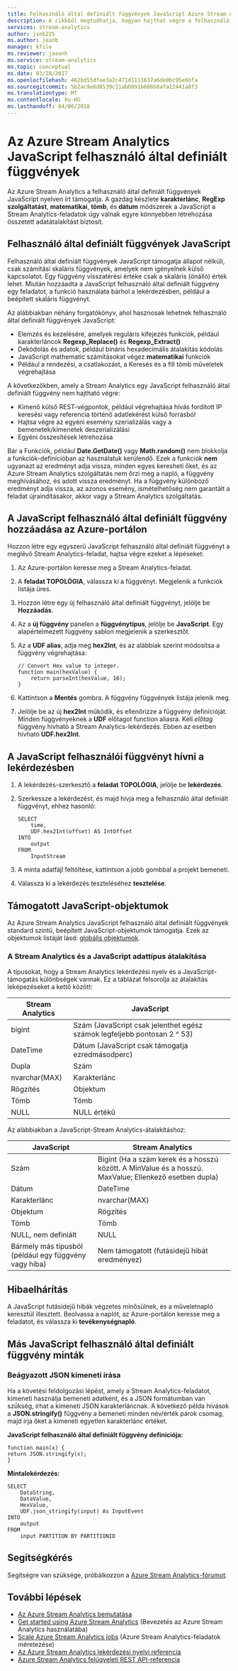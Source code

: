 ```yaml
---
title: Felhasználó által definiált függvények JavaScript Azure Stream Analytics
description: A cikkből megtudhatja, hogyan hajthat végre a felhasználó által definiált függvények JavaScript speciális lekérdezési mechanika a Azure Stream Analytics.
services: stream-analytics
author: jseb225
ms.author: jeanb
manager: kfile
ms.reviewer: jasonh
ms.service: stream-analytics
ms.topic: conceptual
ms.date: 03/28/2017
ms.openlocfilehash: 462bd55dfae3a2c471d1111637a6de0bc95e6bfa
ms.sourcegitcommit: 5b2ac9e6d8539c11ab0891b686b8afa12441a8f3
ms.translationtype: MT
ms.contentlocale: hu-HU
ms.lasthandoff: 04/06/2018
---
```

# <a name="azure-stream-analytics-javascript-user-defined-functions"></a>Az Azure Stream Analytics JavaScript felhasználó által definiált függvények
Az Azure Stream Analytics a felhasználó által definiált függvények JavaScript nyelven írt támogatja. A gazdag készlete **karakterlánc**, **RegExp szolgáltatást**, **matematikai**, **tömb**, és **dátum** módszerek a JavaScript a Stream Analytics-feladatok úgy válnak egyre könnyebben létrehozása összetett adatátalakítást biztosít.

## <a name="javascript-user-defined-functions"></a>Felhasználó által definiált függvények JavaScript
Felhasználó által definiált függvények JavaScript támogatja állapot nélküli, csak számítási skaláris függvények, amelyek nem igényelnek külső kapcsolatot. Egy függvény visszatérési értéke csak a skaláris (önálló) érték lehet. Miután hozzáadta a JavaScript felhasználó által definiált függvény egy feladatot, a funkció használata bárhol a lekérdezésben, például a beépített skaláris függvényt.

Az alábbiakban néhány forgatókönyv, ahol hasznosak lehetnek felhasználó által definiált függvények JavaScript:
* Elemzés és kezelésére, amelyek reguláris kifejezés funkciók, például karakterláncok **Regexp_Replace()** és **Regexp_Extract()**
* Dekódolás és adatok, például bináris hexadecimális átalakítás kódolás
* JavaScript mathematic számításokat végez **matematikai** funkciók
* Például a rendezési, a csatlakozást, a Keresés és a fill tömb műveletek végrehajtása

A következőkben, amely a Stream Analytics egy JavaScript felhasználó által definiált függvény nem hajtható végre:
* Kimenő külső REST-végpontok, például végrehajtása hívás fordított IP keresési vagy referencia történő adatlekérést külső forrásból
* Hajtsa végre az egyéni esemény szerializálás vagy a bemenetek/kimenetek deszerializálási
* Egyéni összesítések létrehozása

Bár a Funkciók, például **Date.GetDate()** vagy **Math.random()** nem blokkolja a funkciók-definícióban az használatuk kerülendő. Ezek a funkciók **nem** ugyanazt az eredményt adja vissza, minden egyes keresheti őket, és az Azure Stream Analytics szolgáltatás nem őrzi meg a napló, a függvény meghívásához, és adott vissza eredményt. Ha a függvény különböző eredményt adja vissza, az azonos esemény, ismételhetőség nem garantált a feladat újraindításakor, akkor vagy a Stream Analytics szolgáltatás.

## <a name="add-a-javascript-user-defined-function-in-the-azure-portal"></a>A JavaScript felhasználó által definiált függvény hozzáadása az Azure-portálon
Hozzon létre egy egyszerű JavaScript felhasználó által definiált függvényt a meglévő Stream Analytics-feladat, hajtsa végre ezeket a lépéseket:

1.  Az Azure-portálon keresse meg a Stream Analytics-feladat.
2.  A **feladat TOPOLÓGIA**, válassza ki a függvényt. Megjelenik a funkciók listája üres.
3.  Hozzon létre egy új felhasználó által definiált függvényt, jelölje be **Hozzáadás**.
4.  Az a **új függvény** panelen a **függvénytípus**, jelölje be **JavaScript**. Egy alapértelmezett függvény sablon megjelenik a szerkesztőt.
5.  Az a **UDF alias**, adja meg **hex2Int**, és az alábbiak szerint módosítsa a függvény végrehajtása:

    ```
    // Convert Hex value to integer.
    function main(hexValue) {
        return parseInt(hexValue, 16);
    }
    ```

6.  Kattintson a **Mentés** gombra. A függvény függvények listája jelenik meg.
7.  Jelölje be az új **hex2Int** működik, és ellenőrizze a függvény definícióját. Minden függvényeknek a **UDF** előtagot function aliasra. Kell *előtag* függvény hívható a Stream Analytics-lekérdezés. Ebben az esetben hívható **UDF.hex2Int**.

## <a name="call-a-javascript-user-defined-function-in-a-query"></a>A JavaScript felhasználói függvényt hívni a lekérdezésben

1. A lekérdezés-szerkesztő a **feladat TOPOLÓGIA**, jelölje be **lekérdezés**.
2.  Szerkessze a lekérdezést, és majd hívja meg a felhasználó által definiált függvényt, ehhez hasonló:

    ```
    SELECT
        time,
        UDF.hex2Int(offset) AS IntOffset
    INTO
        output
    FROM
        InputStream
    ```

3.  A minta adatfájl feltöltése, kattintson a jobb gombbal a projekt bemeneti.
4.  Válassza ki a lekérdezés teszteléséhez **tesztelése**.


## <a name="supported-javascript-objects"></a>Támogatott JavaScript-objektumok
Az Azure Stream Analytics JavaScript felhasználó által definiált függvények standard szintű, beépített JavaScript-objektumok támogatja. Ezek az objektumok listáját lásd: [globális objektumok](https://developer.mozilla.org/docs/Web/JavaScript/Reference/Global_Objects).

### <a name="stream-analytics-and-javascript-type-conversion"></a>A Stream Analytics és a JavaScript adattípus átalakítása

A típusokat, hogy a Stream Analytics lekérdezési nyelv és a JavaScript-támogatás különbségek vannak. Ez a táblázat felsorolja az átalakítás leképezéseket a kettő között:

Stream Analytics | JavaScript
--- | ---
bigint | Szám (JavaScript csak jelenthet egész számok legfeljebb pontosan 2 ^ 53)
DateTime | Dátum (JavaScript csak támogatja ezredmásodperc)
Dupla | Szám
nvarchar(MAX) | Karakterlánc
Rögzítés | Objektum
Tömb | Tömb
NULL | NULL értékű


Az alábbiakban a JavaScript-Stream Analytics-átalakításhoz:


JavaScript | Stream Analytics
--- | ---
Szám | Bigint (Ha a szám kerek és a hosszú között. A MinValue és a hosszú. MaxValue; Ellenkező esetben dupla)
Dátum | DateTime
Karakterlánc | nvarchar(MAX)
Objektum | Rögzítés
Tömb | Tömb
NULL, nem definiált | NULL
Bármely más típusból (például egy függvény vagy hiba) | Nem támogatott (futásidejű hibát eredményez)

## <a name="troubleshooting"></a>Hibaelhárítás
A JavaScript futásidejű hibák végzetes minősülnek, és a műveletnapló keresztül illesztett. Beolvassa a naplót, az Azure-portálon keresse meg a feladatot, és válassza ki **tevékenységnapló**.


## <a name="other-javascript-user-defined-function-patterns"></a>Más JavaScript felhasználó által definiált függvény minták

### <a name="write-nested-json-to-output"></a>Beágyazott JSON kimeneti írása
Ha a követési feldolgozási lépést, amely a Stream Analytics-feladatot, kimeneti használja bemeneti adatként, és a JSON formátumban van szükség, írhat a kimeneti JSON karakterláncnak. A következő példa hívások a **JSON.stringify()** függvény a bemeneti minden név/érték párok csomag, majd írja őket a kimeneti egyetlen karakterlánc értéket.

**JavaScript felhasználó által definiált függvény definíciója:**

```
function main(x) {
return JSON.stringify(x);
}
```

**Mintalekérdezés:**
```
SELECT
    DataString,
    DataValue,
    HexValue,
    UDF.json_stringify(input) As InputEvent
INTO
    output
FROM
    input PARTITION BY PARTITIONID
```

## <a name="get-help"></a>Segítségkérés
Segítségre van szüksége, próbálkozzon a [Azure Stream Analytics-fórumot](https://social.msdn.microsoft.com/Forums/azure/home?forum=AzureStreamAnalytics).

## <a name="next-steps"></a>További lépések
* [Az Azure Stream Analytics bemutatása](stream-analytics-introduction.md)
* [Get started using Azure Stream Analytics](stream-analytics-real-time-fraud-detection.md) (Bevezetés az Azure Stream Analytics használatába)
* [Scale Azure Stream Analytics jobs](stream-analytics-scale-jobs.md) (Azure Stream Analytics-feladatok méretezése)
* [Az Azure Stream Analytics lekérdezési nyelvi referencia](https://msdn.microsoft.com/library/azure/dn834998.aspx)
* [Azure Stream Analytics felügyeleti REST API-referencia](https://msdn.microsoft.com/library/azure/dn835031.aspx)
